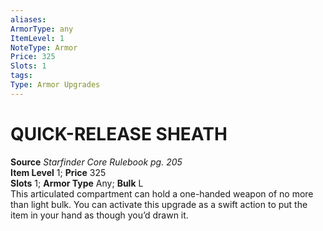 ```yaml
---
aliases: 
ArmorType: any
ItemLevel: 1
NoteType: Armor
Price: 325
Slots: 1
tags: 
Type: Armor Upgrades
---
```

# QUICK-RELEASE SHEATH
**Source** _Starfinder Core Rulebook pg. 205_  
**Item Level** 1; **Price** 325  
**Slots** 1; **Armor Type** Any; **Bulk** L  
This articulated compartment can hold a one-handed weapon of no more than light bulk. You can activate this upgrade as a swift action to put the item in your hand as though you’d drawn it.